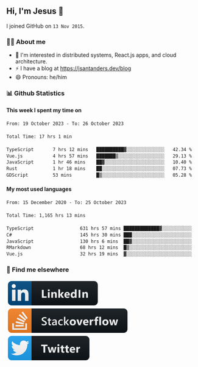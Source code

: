 ## Hi, I'm Jesus 👋

I joined GitHub on `13 Nov 2015`.

<!-- Talking about you -->

### 👨‍💻 About me

- 👦 I'm interested in distributed systems, React.js apps, and cloud architecture.
- ⚡️ I have a blog at <https://jsantanders.dev/blog>
- 😄 Pronouns: he/him

### 📊 Github Statistics

#### This week I spent my time on

<!--START_SECTION:weekly-->

```txt
From: 19 October 2023 - To: 26 October 2023

Total Time: 17 hrs 1 min

TypeScript       7 hrs 12 mins   ██████████▓░░░░░░░░░░░░░░   42.34 %
Vue.js           4 hrs 57 mins   ███████▒░░░░░░░░░░░░░░░░░   29.13 %
JavaScript       1 hr 46 mins    ██▓░░░░░░░░░░░░░░░░░░░░░░   10.40 %
Rust             1 hr 18 mins    ██░░░░░░░░░░░░░░░░░░░░░░░   07.73 %
GDScript         53 mins         █▒░░░░░░░░░░░░░░░░░░░░░░░   05.28 %
```

<!--END_SECTION:weekly-->

#### My most used languages

<!--START_SECTION:alltime-->

```txt
From: 15 December 2020 - To: 25 October 2023

Total Time: 1,165 hrs 13 mins

TypeScript                 631 hrs 57 mins █████████████▓░░░░░░░░░░░   54.23 %
C#                         145 hrs 30 mins ███░░░░░░░░░░░░░░░░░░░░░░   12.49 %
JavaScript                 130 hrs 6 mins  ██▓░░░░░░░░░░░░░░░░░░░░░░   11.17 %
RMarkdown                  68 hrs 12 mins  █▒░░░░░░░░░░░░░░░░░░░░░░░   05.85 %
Vue.js                     32 hrs 19 mins  ▓░░░░░░░░░░░░░░░░░░░░░░░░   02.77 %
```

<!--END_SECTION:alltime-->

### 📢 Find me elsewhere

<p>
  <a target="_blank" href="https://linkedin.com/in/jsantanders">
    <img src="https://github.com/jsantanders/jsantanders/blob/master/img/linkedin.svg" alt="LinkedIn" style="vertical-align:top; margin:4px">
  </a>
  
  <a target="_blank" href="https://stackoverflow.com/users/7318331/jesus-santander">
    <img src="https://github.com/jsantanders/jsantanders/blob/master/img/stackoverflow.svg" alt="StackOverflow" style="vertical-align:top; margin:4px">
  </a>
  
  <a target="_blank" href="http://twitter.com/jsantanders">
    <img src="https://github.com/jsantanders/jsantanders/blob/master/img/twitter.svg" alt="Twitter" style="vertical-align:top; margin:4px">
  </a>
</p>
